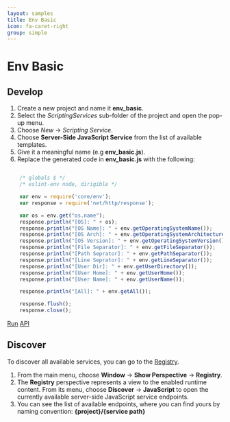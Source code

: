 ```yaml
---
layout: samples
title: Env Basic
icon: fa-caret-right
group: simple
---
```


Env Basic
===

Develop
--

1. Create a new project and name it **env_basic**.
2. Select the *ScriptingServices* sub-folder of the project and open the pop-up menu.
3. Choose *New* -> *Scripting Service*.
4. Choose **Server-Side JavaScript Service** from the list of available templates.
5. Give it a meaningful name (e.g **env_basic.js**).
6. Replace the generated code in **env_basic.js** with the following:

```javascript

	/* globals $ */
	/* eslint-env node, dirigible */

	var env = require('core/env');
	var response = require('net/http/response');

	var os = env.get("os.name");
	response.println("[OS]: " + os);
	response.println("[OS Name]: " + env.getOperatingSystemName());
	response.println("[OS Arch]: " + env.getOperatingSystemArchitecture());
	response.println("[OS Version]: " + env.getOperatingSystemVersion());
	response.println("[File Separator]: " + env.getFileSeparator());
	response.println("[Path Seprator]: " + env.getPathSeparator());
	response.println("[Line Seprator]: " + env.getLineSeparator());
	response.println("[User Dir]: " + env.getUserDirectory());
	response.println("[User Home]: " + env.getUserHome());
	response.println("[User Name]: " + env.getUserName());

	response.println("[All]: " + env.getAll());

	response.flush();
	response.close();

```

<div class="btn-toolbar pull-right">
	<a class="btn btn-warning" href="http://dirigible.eclipse.org/services/ui/anonymous.html?git=https://github.com/dirigiblelabs/sample_core_env_basic.git">Run</a>
	<a class="btn btn-info" href="http://www.dirigible.io/api/env.html">API</a>
</div>

Discover
--
To discover all available services, you can go to the [Registry](../help/registry.html).

1. From the main menu, choose **Window** -> **Show Perspective** -> **Registry**.
2. The **Registry** perspective represents a view to the enabled runtime content. From its menu, choose **Discover** -> **JavaScript** to open the currently available server-side JavaScript service endpoints.
3. You can see the list of available endpoints, where you can find yours by naming convention: **{project}/{service path}**
